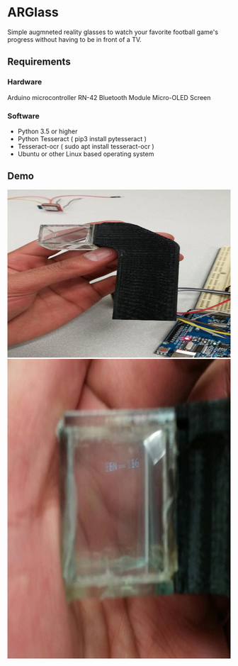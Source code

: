 # ARGlass

Simple augmneted reality glasses to watch your favorite football game's progress without having to be in front of a TV. 

## Requirements 
### Hardware 
Arduino microcontroller 
RN-42 Bluetooth Module 
Micro-OLED Screen 

### Software 
+ Python 3.5 or higher 
+ Python Tesseract ( pip3 install pytesseract )
+ Tesseract-ocr ( sudo apt install tesseract-ocr )
+ Ubuntu or other Linux based operating system 

## Demo
<p align="center">
  <img width="700" height="379" src="resources/glasses.png">
  <img width="700" height="676" src="resources/display.png">
</p>

